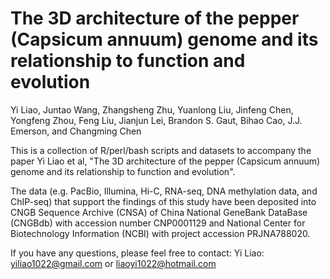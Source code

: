# The 3D architecture of the pepper (Capsicum annuum) genome and its relationship to function and evolution

Yi Liao, Juntao Wang, Zhangsheng Zhu, Yuanlong Liu, Jinfeng Chen, Yongfeng Zhou, Feng Liu, Jianjun Lei, Brandon S. Gaut, Bihao Cao, J.J. Emerson, and Changming Chen



This is a collection of R/perl/bash scripts and datasets to accompany the paper Yi Liao et al, "The 3D architecture of the pepper (Capsicum annuum) genome and its relationship to function and evolution".


The data (e.g. PacBio, Illumina, Hi-C, RNA-seq, DNA methylation data, and ChIP-seq) that support the findings of this study have been deposited into CNGB Sequence Archive (CNSA) of China National GeneBank DataBase (CNGBdb) with accession number CNP0001129 and National Center for Biotechnology Information (NCBI) with project accession PRJNA788020.

If you have any questions, please feel free to contact: Yi Liao: yiliao1022@gmail.com or liaoyi1022@hotmail.com




